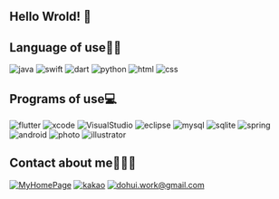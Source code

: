 ## Hello Wrold! 👋

## Language of use✍🏻
![java](https://img.shields.io/badge/-java-red?style=flat-square&logo=java&logoColor=white)
![swift](https://img.shields.io/badge/-Swift-yellowgreen?style=flat-square&logo=swift&logoColor=white)
![dart](https://img.shields.io/badge/-Dart-blue?style=flat-square&logo=dart&logoColor=white)
![python](https://img.shields.io/badge/-Python-FFCC66?style=flat-square&logo=Python&logoColor=black)
![html](https://img.shields.io/badge/-HTML-CC3333?style=flat-square&logo=html5&logoColor=white)
![css](https://img.shields.io/badge/-CSS-336699?style=flat-square&logo=css3&logoColor=white)

## Programs of use💻
![flutter](https://img.shields.io/badge/-Flutter-02569B?style=flat-square&logo=flutter&logoColor=white)
![xcode](https://img.shields.io/badge/-Xcode-147EFB?style=flat-square&logo=Xcode&logoColor=white)
![VisualStudio](https://img.shields.io/badge/-VisualStudio-007ACC?style=flat-square&logo=VisualStudio&logoColor=white)
![eclipse](https://img.shields.io/badge/-Eclipse-2C2255?style=flat-square&logo=Eclipse&logoColor=white)
![mysql](https://img.shields.io/badge/-MySQL-4479A1?style=flat-square&logo=mysql&logoColor=white)
![sqlite](https://img.shields.io/badge/-SQLite-003B57?style=flat-square&logo=sqlite&logoColor=white)
![spring](https://img.shields.io/badge/-Spring-6DB33F?style=flat-square&logo=Spring&logoColor=white)
![android](https://img.shields.io/badge/-AndroidStudio-3DDC84?style=flat-square&logo=android&logoColor=white)
![photo](https://img.shields.io/badge/-Photoshop-31A8FF?style=flat-square&logo=adobe&logoColor=white)
![illustrator](https://img.shields.io/badge/-Illustrator-FF9A00?style=flat-square&logo=adobe&logoColor=white)

## Contact about me🙋🏻‍♀️
[![MyHomePage](https://img.shields.io/badge/MyHomePage-DD0B78?style=flat-square&logo=GitHub%20Sponsors&logoColor=white)](https://lee-dohee.github.io/Portfolio3/)
[![kakao](https://img.shields.io/badge/-kakao-FFCD00?style=flat-square&logo=kakaotalk&logoColor=white)](https://open.kakao.com/o/skJlWewd)
[![dohui.work@gmail.com](https://img.shields.io/badge/dohui.work@gmail.com-EA4335?style=flat-square&logo=Gmail&logoColor=white)](https://mail.google.com/mail/)

<!--
**k-ye0415/k-ye0415** is a ✨ _special_ ✨ repository because its `README.md` (this file) appears on your GitHub profile.
Here are some ideas to get you started:
- 🔭 I’m currently working on ...
- 🌱 I’m currently learning ...
- 👯 I’m looking to collaborate on ...
- 🤔 I’m looking for help with ...
- 💬 Ask me about ...
- 📫 How to reach me: ...
- 😄 Pronouns: ...
- ⚡ Fun fact: ...
-->
